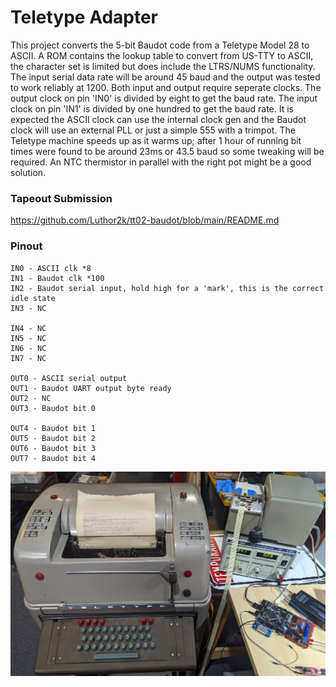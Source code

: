 # Teletype Adapter

This project converts the 5-bit Baudot code from a Teletype Model 28 to ASCII. A ROM contains the lookup table to convert from US-TTY to ASCII, the character set is limited but does include the LTRS/NUMS functionality. The input serial data rate will be around 45 baud and the output was tested to work reliably at 1200. Both input and output require seperate clocks. The output clock on pin 'IN0' is divided by eight to get the baud rate. The input clock on pin 'IN1' is divided by one hundred to get the baud rate. It is expected the ASCII clock can use the internal clock gen and the Baudot clock will use an external PLL or just a simple 555 with a trimpot. The Teletype machine speeds up as it warms up; after 1 hour of running bit times were found to be around 23ms or 43.5 baud so some tweaking will be required. An NTC thermistor in parallel with the right pot might be a good solution.

### Tapeout Submission
https://github.com/Luthor2k/tt02-baudot/blob/main/README.md

### Pinout
```
IN0 - ASCII clk *8
IN1 - Baudot clk *100
IN2 - Baudot serial input, hold high for a 'mark', this is the correct idle state
IN3 - NC

IN4 - NC
IN5 - NC
IN6 - NC
IN7 - NC

OUT0 - ASCII serial output
OUT1 - Baudot UART output byte ready
OUT2 - NC
OUT3 - Baudot bit 0

OUT4 - Baudot bit 1
OUT5 - Baudot bit 2
OUT6 - Baudot bit 3
OUT7 - Baudot bit 4
```

![Iamge of teletype setup](https://github.com/Luthor2k/tt02-baudot/blob/main/teleprinter-test.jpg)
